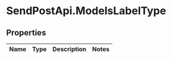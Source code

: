 # SendPostApi.ModelsLabelType

## Properties
Name | Type | Description | Notes
------------ | ------------- | ------------- | -------------


